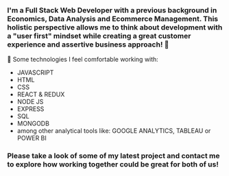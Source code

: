 ### I'm a Full Stack Web Developer with a previous background in Economics, Data Analysis and Ecommerce Management. This holistic perspective allows me to think about development with a "user first" mindset while creating a great customer experience and assertive business approach!  👋

🔭 Some technologies I feel comfortable working with:
- JAVASCRIPT
- HTML
- CSS
- REACT & REDUX
- NODE JS
- EXPRESS
- SQL
- MONGODB
- among other analytical tools like: GOOGLE ANALYTICS, TABLEAU or POWER BI

### Please take a look of some of my latest project and contact me to explore how  working together could be great for both of us! 


<!--
**andres-mps/andres-mps** is a ✨ _special_ ✨ repository because its `README.md` (this file) appears on your GitHub profile.

Here are some ideas to get you started:

- 🔭 I’m currently working on ...
- 🌱 I’m currently learning ...
- 👯 I’m looking to collaborate on ...
- 🤔 I’m looking for help with ...
- 💬 Ask me about ...
- 📫 How to reach me: ...
- 😄 Pronouns: ...
- ⚡ Fun fact: ...
-->
